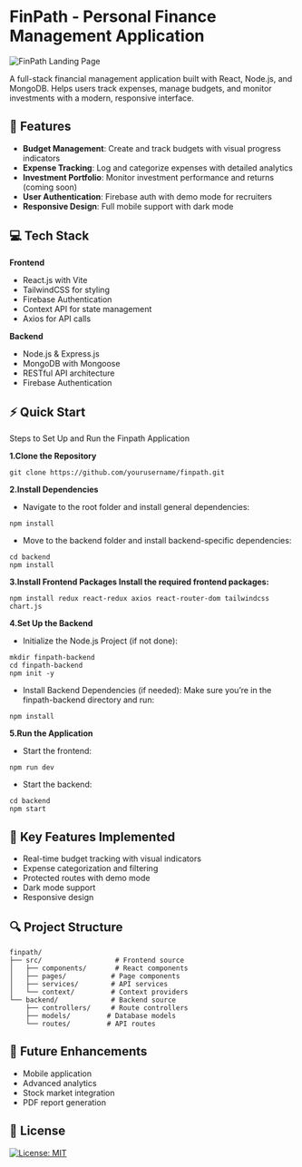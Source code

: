 # FinPath - Personal Finance Management Application

![FinPath Landing Page](./finpath-landing.png)

A full-stack financial management application built with React, Node.js, and MongoDB. Helps users track expenses, manage budgets, and monitor investments with a modern, responsive interface.

## 🚀 Features

- **Budget Management**: Create and track budgets with visual progress indicators
- **Expense Tracking**: Log and categorize expenses with detailed analytics
- **Investment Portfolio**: Monitor investment performance and returns (coming soon)
- **User Authentication**: Firebase auth with demo mode for recruiters
- **Responsive Design**: Full mobile support with dark mode

## 💻 Tech Stack

**Frontend**
- React.js with Vite
- TailwindCSS for styling
- Firebase Authentication
- Context API for state management
- Axios for API calls

**Backend**
- Node.js & Express.js
- MongoDB with Mongoose
- RESTful API architecture
- Firebase Authentication

## ⚡ Quick Start

Steps to Set Up and Run the Finpath Application

**1.Clone the Repository**
```
git clone https://github.com/yourusername/finpath.git
```
**2.Install Dependencies**

- Navigate to the root folder and install general dependencies:
```
npm install
```
- Move to the backend folder and install backend-specific dependencies:
```
cd backend
npm install
```
**3.Install Frontend Packages Install the required frontend packages:**

```
npm install redux react-redux axios react-router-dom tailwindcss chart.js
```
**4.Set Up the Backend**

- Initialize the Node.js Project (if not done):

```
mkdir finpath-backend
cd finpath-backend
npm init -y
```
- Install Backend Dependencies (if needed): Make sure you’re in the finpath-backend directory and run:

```
npm install
```
**5.Run the Application**

- Start the frontend:
```
npm run dev
```
- Start the backend:
```
cd backend
npm start
  ```

## 🌟 Key Features Implemented

- Real-time budget tracking with visual indicators
- Expense categorization and filtering
- Protected routes with demo mode
- Dark mode support
- Responsive design

## 🔍 Project Structure

```
finpath/
├── src/                  # Frontend source
│   ├── components/       # React components
│   ├── pages/           # Page components
│   ├── services/        # API services
│   └── context/         # Context providers
└── backend/             # Backend source
    ├── controllers/     # Route controllers
    ├── models/         # Database models
    └── routes/         # API routes
```

## 🎯 Future Enhancements

- Mobile application
- Advanced analytics
- Stock market integration
- PDF report generation

## 📝 License

[![License: MIT](https://img.shields.io/badge/License-MIT-yellow.svg)](https://opensource.org/licenses/MIT)






